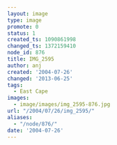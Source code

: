 ```yaml
---
layout: image
type: image
promote: 0
status: 1
created_ts: 1090861998
changed_ts: 1372159410
node_id: 876
title: IMG_2595
author: anj
created: '2004-07-26'
changed: '2013-06-25'
tags:
  - East Cape
images:
  - image/images/img_2595-876.jpg
url: "/2004/07/26/img_2595/"
aliases:
  - "/node/876/"
date: '2004-07-26'
---
```


